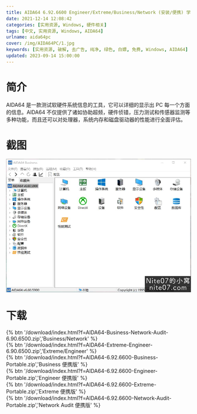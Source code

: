 ```yaml
---
title: AIDA64 6.92.6600 Engineer/Extreme/Business/Network (安装/便携) 学习版
date: 2021-12-14 12:08:42
categories: [实用资源, Windows, 硬件相关]
tags: [中文, 实用资源, Windows, AIDA64]
urlname: aida64pc
cover: /img/AIDA64PC/1.jpg
keywords: [实用资源, 破解, 去广告, 纯净, 绿色, 白嫖, 免费, Windows, AIDA64]
updated: 2023-09-14 15:00:00
---
```


# 简介

AIDA64 是一款测试软硬件系统信息的工具，它可以详细的显示出 PC 每一个方面的信息。AIDA64 不仅提供了诸如协助超频，硬件侦错，压力测试和传感器监测等多种功能，而且还可以对处理器，系统内存和磁盘驱动器的性能进行全面评估。

# 截图

![](/img/AIDA64PC/2.jpg)

# 下载


{% btn '/download/index.html?f=AIDA64-Business-Network-Audit-6.90.6500.zip','Business/Network' %}
<br>
{% btn '/download/index.html?f=AIDA64-Extreme-Engineer-6.90.6500.zip','Extreme/Engineer' %}
<br>
{% btn '/download/index.html?f=AIDA64-6.92.6600-Business-Portable.zip','Business 便携版' %}
<br>
{% btn '/download/index.html?f=AIDA64-6.92.6600-Engineer-Portable.zip','Engineer 便携版' %}
<br>
{% btn '/download/index.html?f=AIDA64-6.92.6600-Extreme-Portable.zip','Extreme 便携版' %}
<br>
{% btn '/download/index.html?f=AIDA64-6.92.6600-Network-Audit-Portable.zip','Network Audit 便携版' %}